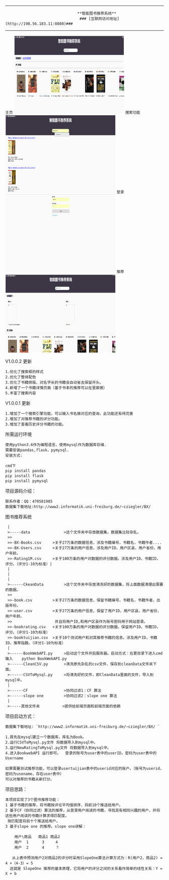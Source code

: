 
------------------------------------------------------------------------------------------------

                                    **智能图书推荐系统**         
                                     ### [互联网访问地址](http://198.56.183.11:8080)###           

------------------------------------------------------------------------------------------------
 `主页`
<img src="./image/img1.png" width="350" height="250">
`搜索功能`
<img src="./image/img2.png" width="350" height="250">
`登录`
<img src="./image/img3.png" width="350" height="250">
`推荐`
<img src="./image/img4.png" width="350" height="250">

V1.0.0.2 更新

    1.优化了搜索框的样式
    2.优化了整体配色
    3.优化了书籍排版，对名字长的书籍会自动省去保留开头。
    4.新增了一个书籍详情页面（基于书本的推荐可以在里面做）
    5.丰富了搜索内容 

V1.0.0.1 更新

    1.增加了一个搜索引擎功能，可以输入书名做对应的查询，此功能还有待完善
    2.增加了对推荐书籍的评分功能。
    3.增加了查看历史评分书籍的功能。


所需运行环境

    使用python3.6作为编程语言。使用mysql作为数据库存储.
    需要安装pandas,flask，pymysql.
    安装方式:
    
    cmd下
    pip install pandas
    pip install flask
    pip install pymysql


项目源码介绍：
   
    联系作者：QQ：470581985
    数据集下载地址:http://www2.informatik.uni-freiburg.de/~cziegler/BX/
   

图书推荐系统

     |
     >-----data               >这个文件夹中存放数据集，数据集比较杂乱。
     >>
     >>-BX-Books.csv     >关于27万条的数据信息，涉及书籍编号，书籍名，书籍作者....
     >>-BX-Users.csv     >关于27万条的用户信息，涉及用户ID，用户区县，用户省份，用户年龄。
     >>-Rating1M.csv     >关于100万条的用户对数据的评分数据。涉及用户ID，书籍ID，评分。（评分1-10为标准）|
     |
     |
     |
     >------CkeanData         >这个文件夹中存放清洗好的数据集，将上面数据清理出需要的数据。
     >>
     >>-book.csv         >关于27万条的数据信息，保留书籍编号，书籍名，书籍作者，出版年份。
     >>-user.csv         >关于27万条的用户信息，保留了用户ID，用户区县，用户省份，用户年龄。
     >>                   并且将用户ID,和用户区县作为账号密码用于网站登录。
     >>-bookrating.csv   >关于100万条的用户对数据的评分数据。保留用户ID，书籍ID，评分。（评分1-10为标准）
     >>-booktuijian.csv  >关于10个测试用户和对其推荐书籍的信息。涉及用户ID，书籍ID，推荐指数。（评分1-10为标准）
     |
     >------BookWebAPI.py     >启动这个文件开启服务器。启动方式：在更目录下进入cmd输入    python BookWebAPI.py  
     >------CleanCSV.py       >清洗原先杂乱的csv文件，保存到cleanData文件夹下面。
     >------CSVToMysql.py     >将清洗好的文件，即CleanData里面的文件，导入到mysql中。
     |
     >------CF                >协同过滤1：CF 算法
     >------slope one         >协同过滤2：slope one 算法
     |
     >-----其他文件夹          >提供给前端页面和前端页面的依赖


项目启动方式：
    
    数据集下载地址: `http://www2.informatik.uni-freiburg.de/~cziegler/BX/ `
    
    1.首先在mysql建立一个数据库，库名为Book。
    2.运行CSVToMysql.py文件 将数据导入到mysql中。
    3.运行NewRatingToMysql.py文件 将数据导入到mysql中。
    4.进入BookwebAPI 运行即可。  登录的账号为user表中的userID，密码为user表中的Username

    如果需要测试推荐功能，可以登录usertuijian表中的userid对应的账户。（账号为userid，密码为usename，存在user表中）
    可以对推荐的书籍从新打分。    


项目思路：

    本项目实现了3个图书推荐功能：
    1 基于书籍的推荐，将书籍按评论平均值排序，将前10个推送给用户。
    2 基于CF（协同过滤）算法的推荐，从登录用户阅读的书籍，寻找具有相同兴趣的用户，并将这些用户阅读的书籍计算求得匹配度。
     按匹配度将前十个推送给用户。
    3 基于slope one 的推荐。slope one讲解：

        用户\商品   商品1 商品2
        用户  1      3     4
        用户  2      4     ？

       从上表中预测用户2对商品2的评分时采用SlopeOne算法计算方式为：R(用户2，商品2) = 4 +（4-3）= 5
      这就是 SlopeOne 推荐的基本原理，它将用户的评分之间的关系看作简单的线性关系：Y = X + b

